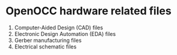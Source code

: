 # OpenOCC hardware related files
1. Computer-Aided Design (CAD) files
2. Electronic Design Automation (EDA) files
3. Gerber manufacturing files
4. Electrical schematic files